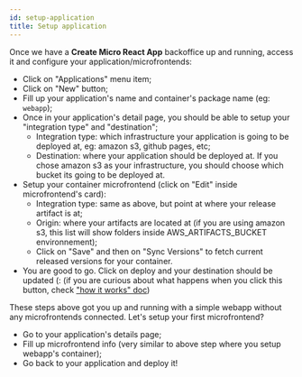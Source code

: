 ```yaml
---
id: setup-application
title: Setup application
---
```


Once we have a **Create Micro React App** backoffice up and running, access it and configure your application/microfrontends:

- Click on "Applications" menu item;
- Click on "New" button;
- Fill up your application's name and container's package name (eg: `webapp`);
- Once in your application's detail page, you should be able to setup your "integration type" and "destination";
  - Integration type: which infrastructure your application is going to be deployed at, eg: amazon s3, github pages, etc;
  - Destination: where your application should be deployed at. If you chose amazon s3 as your infrastructure, you should choose which bucket its going to be deployed at.
- Setup your container microfrontend (click on "Edit" inside microfrontend's card):
  - Integration type: same as above, but point at where your release artifact is at;
  - Origin: where your artifacts are located at (if you are using amazon s3, this list will show folders inside AWS_ARTIFACTS_BUCKET environnement);
  - Click on "Save" and then on "Sync Versions" to fetch current released versions for your container.
- You are good to go. Click on deploy and your destination should be updated (: (if you are curious about what happens when you click this button, check ["how it works" doc](https://matheusmr13.github.io/create-micro-react-app/docs/how-it-works))

These steps above got you up and running with a simple webapp without any microfrontends connected. Let's setup your first microfrontend?

- Go to your application's details page;
- Fill up microfrontend info (very similar to above step where you setup webapp's container);
- Go back to your application and deploy it!
